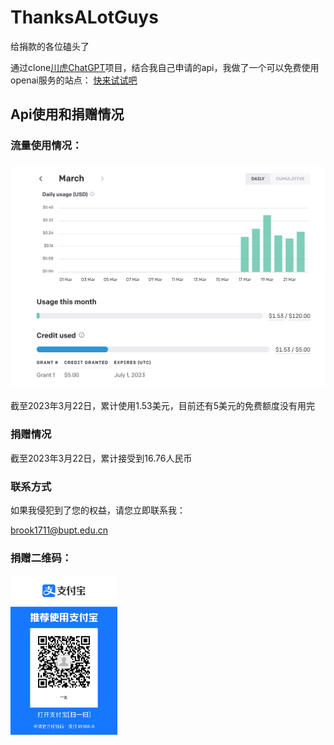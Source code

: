 # ThanksALotGuys

给捐款的各位磕头了

通过clone[川虎ChatGPT](https://github.com/GaiZhenbiao/ChuanhuChatGPT)项目，结合我自己申请的api，我做了一个可以免费使用openai服务的站点：
[快来试试吧](https://buptfreechat.win)

## Api使用和捐赠情况

### 流量使用情况：

### ![image-20230322214718859](./README.assets/image-20230322214718859.png)

截至2023年3月22日，累计使用1.53美元，目前还有5美元的免费额度没有用完

### 捐赠情况

截至2023年3月22日，累计接受到16.76人民币

### 联系方式

如果我侵犯到了您的权益，请您立即联系我：

brook1711@bupt.edu.cn

### 捐赠二维码：

<img src="./README.assets/IMG_2349.JPG" alt="IMG_2349" style="zoom: 25%;" />

